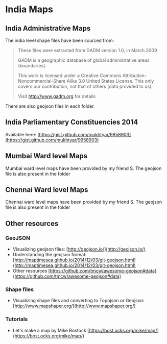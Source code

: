 # India Maps


## India Administrative Maps

The india level shape files have been sourced from:

> These files were extracted from GADM version 1.0, in March 2009
>
> GADM is a geographic database of global administrative areas (boundaries).
>
> This work is licensed under a Creative Commons Attribution-Noncommercial-Share Alike 3.0 United States License.
> This only covers our contribution, not that of others (data provided to us).
>
> Visit http://www.gadm.org for details

There are also geojson files in each folder. 

## India Parliamentary Constituencies 2014

Available here: [https://gist.github.com/mukhtyar/9958903](https://gist.github.com/mukhtyar/9958903)
 
## Mumbai Ward level Maps

Mumbai ward level maps have been provided by my friend S. The geojson file is also present in the folder

## Chennai Ward level Maps

Chennai ward level maps have been provided by my friend S. The geojson file is also present in the folder

## Other resources


### GeoJSON

- Visualizing geojson files: [http://geojson.io/](http://geojson.io/)
- Understanding the geojson format: [http://maptimesea.github.io/2014/12/03/git-geojson.html](http://maptimesea.github.io/2014/12/03/git-geojson.html)
- Other resources  [https://github.com/tmcw/awesome-geojson#data](https://github.com/tmcw/awesome-geojson#data)

### Shape files 

- Visualizing shape files and converting to Topojson or Geojson: [http://www.mapshaper.org/](http://www.mapshaper.org/)

### Tutorials

- Let's make a map by Mike Bostock [https://bost.ocks.org/mike/map/](https://bost.ocks.org/mike/map/)


